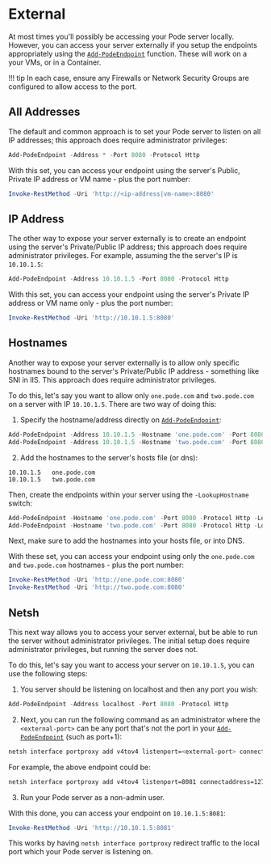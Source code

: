 # External

At most times you'll possibly be accessing your Pode server locally. However, you can access your server externally if you setup the endpoints appropriately using the [`Add-PodeEndpoint`](../../Functions/Core/Add-PodeEndpoint) function. These will work on a your VMs, or in a Container.

!!! tip
    In each case, ensure any Firewalls or Network Security Groups are configured to allow access to the port.

## All Addresses

The default and common approach is to set your Pode server to listen on all IP addresses; this approach does require administrator privileges:

```powershell
Add-PodeEndpoint -Address * -Port 8080 -Protocol Http
```

With this set, you can access your endpoint using the server's Public, Private IP address or VM name - plus the port number:

```powershell
Invoke-RestMethod -Uri 'http://<ip-address|vm-name>:8080'
```

## IP Address

The other way to expose your server externally is to create an endpoint using the server's Private/Public IP address; this approach does require administrator privileges. For example, assuming the the server's IP is `10.10.1.5`:

```powershell
Add-PodeEndpoint -Address 10.10.1.5 -Port 8080 -Protocol Http
```

With this set, you can access your endpoint using the server's Private IP address or VM name only - plus the port number:

```powershell
Invoke-RestMethod -Uri 'http://10.10.1.5:8080'
```

## Hostnames

Another way to expose your server externally is to allow only specific hostnames bound to the server's Private/Public IP address - something like SNI in IIS. This approach does require administrator privileges.

To do this, let's say you want to allow only `one.pode.com` and `two.pode.com` on a server with IP `10.10.1.5`. There are two way of doing this:

1. Specify the hostname/address directly on [`Add-PodeEndpoint`](../../../Functions/Core/Add-PodeEndpoint):

```powershell
Add-PodeEndpoint -Address 10.10.1.5 -Hostname 'one.pode.com' -Port 8080 -Protocol Http
Add-PodeEndpoint -Address 10.10.1.5 -Hostname 'two.pode.com' -Port 8080 -Protocol Http
```

2. Add the hostnames to the server's hosts file (or dns):

```plain
10.10.1.5   one.pode.com
10.10.1.5   two.pode.com
```

Then, create the endpoints within your server using the `-LookupHostname` switch:

```powershell
Add-PodeEndpoint -Hostname 'one.pode.com' -Port 8080 -Protocol Http -LookupHostname
Add-PodeEndpoint -Hostname 'two.pode.com' -Port 8080 -Protocol Http -LookupHostname
```

Next, make sure to add the hostnames into your hosts file, or into DNS.

With these set, you can access your endpoint using only the `one.pode.com` and `two.pode.com` hostnames - plus the port number:

```powershell
Invoke-RestMethod -Uri 'http://one.pode.com:8080'
Invoke-RestMethod -Uri 'http://two.pode.com:8080'
```

## Netsh

This next way allows you to access your server external, but be able to run the server without administrator privileges. The initial setup does require administrator privileges, but running the server does not.

To do this, let's say you want to access your server on `10.10.1.5`, you can use the following steps:

1. You server should be listening on localhost and then any port you wish:

```powershell
Add-PodeEndpoint -Address localhost -Port 8080 -Protocol Http
```

2. Next, you can run the following command as an administrator where the `<external-port>` can be any port that's not the port in your [`Add-PodeEndpoint`](../../../Functions/Core/Add-PodeEndpoint) (such as port+1):

```bash
netsh interface portproxy add v4tov4 listenport=<external-port> connectaddress=127.0.0.1 connectport=<pode-port>
```

For example, the above endpoint could be:

```bash
netsh interface portproxy add v4tov4 listenport=8081 connectaddress=127.0.0.1 connectport=8080
```

3. Run your Pode server as a non-admin user.

With this done, you can access your endpoint on `10.10.1.5:8081`:

```powershell
Invoke-RestMethod -Uri 'http://10.10.1.5:8081'
```

This works by having `netsh interface portproxy` redirect traffic to the local port which your Pode server is listening on.

